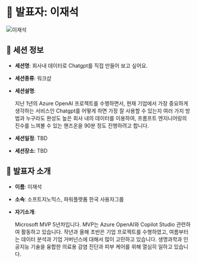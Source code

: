 # 🎤 발표자: 이재석

<div class="container">
    <div class="row justify-content-center">
        <div class="col-md-4 profile mb-4 text-center">
            <img src="/images/speakers/jaeseoklee.jpg" alt="이재석" class="img-fluid" />
        </div>
    </div>
</div>

## 🔎 세션 정보

- **세션명**: 회사내 데이터로 Chatgpt를 직접 만들어 보고 싶어요.
- **세션종류**: 워크샵
- **세션설명**:

  지난 1년의 Azure OpenAI 프로젝트를 수행하면서, 현재 기업에서 가장 중요하게 생각하는 서비스인 Chatgpt를 어떻게 하면 가장 잘 사용할 수 있는지 여러 가지 방법과 누구라도 완성도 높은 회사 내의 데이터를 이용하여, 프롬프트 엔지니어링의 진수를 느껴볼 수 있는 핸즈온을 90분 정도 진행하려고 합니다.

- **세션일정**: TBD
- **세션장소**: TBD

## 📜 발표자 소개

- **이름**: 이재석
- **소속**: 소프트지노믹스, 파워플랫폼 한국 사용자그룹
- **자기소개**:

  Microsoft MVP 5년차입니다. MVP는 Azure OpenAI와 Copilot Studio 관련하여 활동하고 있습니다. 작년과 올해 초반은 기업 프로젝트를 수행하였고, 여름부터는 데이터 분석과 기업 거버넌스에 대해서 많이 고민하고 있습니다. 생명과학과 인공지능 기술을 융합한 의료용 감염 진단과 피부 케어를 위해 열심히 일하고 있습니다.